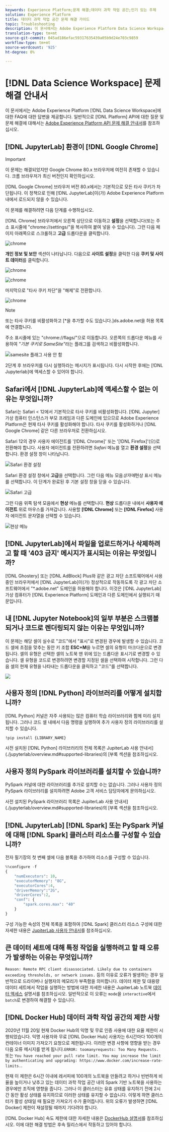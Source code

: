 ```yaml
---
keywords: Experience Platform;문제 해결;데이터 과학 작업 공간;인기 있는 주제
solution: Experience Platform
title: 데이터 과학 작업 공간 문제 해결 가이드
topic: Troubleshooting
description: 이 문서에서는 Adobe Experience Platform Data Science Workspace에 대한 질문과 답변을 제공합니다.
translation-type: tm+mt
source-git-commit: 045ad186efac59317635439a05b9d24e703c9859
workflow-type: tm+mt
source-wordcount: '925'
ht-degree: 0%

---
```



# [!DNL Data Science Workspace] 문제 해결 안내서

이 문서에서는 Adobe Experience Platform [!DNL Data Science Workspace]에 대한 FAQ에 대한 답변을 제공합니다. 일반적으로 [!DNL Platform] API에 대한 질문 및 문제 해결에 대해서는 [Adobe Experience Platform API 문제 해결 안내서](../landing/troubleshooting.md)를 참조하십시오.

## [!DNL JupyterLab] 환경이  [!DNL Google Chrome]

>[!IMPORTANT]
>
>이 문제는 해결되었지만 Google Chrome 80.x 브라우저에 여전히 존재할 수 있습니다. 크롬 브라우저가 최신 버전인지 확인하십시오.

[!DNL Google Chrome] 브라우저 버전 80.x에서는 기본적으로 모든 타사 쿠키가 차단됩니다. 이 정책으로 인해 [!DNL JupyterLab]이(가) Adobe Experience Platform 내에서 로드되지 않을 수 있습니다.

이 문제를 해결하려면 다음 단계를 수행하십시오.

[!DNL Chrome] 브라우저에서 오른쪽 상단으로 이동하고 **설정**&#x200B;을 선택합니다(또는 주소 표시줄에 &quot;chrome://settings/&quot;을 복사하여 붙여 넣을 수 있습니다). 그런 다음 페이지 아래쪽으로 스크롤하고 **고급** 드롭다운을 클릭합니다.

![chrome](./images/faq/chrome-advanced.png)

**개인 정보 및 보안** 섹션이 나타납니다. 다음으로 **사이트 설정**&#x200B;을 클릭한 다음 **쿠키 및 사이트 데이터**&#x200B;를 클릭합니다.

![chrome](./images/faq/privacy-security.png)

![chrome](./images/faq/cookies.png)

마지막으로 &quot;타사 쿠키 차단&quot;을 &quot;해제&quot;로 전환합니다.

![chrome](./images/faq/toggle-off.png)

>[!NOTE]
>
>또는 타사 쿠키를 비활성화하고 [*을 추가할 수도 있습니다.]ds.adobe.net을 허용 목록에 연결합니다.

주소 표시줄에 있는 &quot;chrome://flags/&quot;으로 이동합니다. 오른쪽의 드롭다운 메뉴를 사용하여 *&quot;기본 쿠키로 SameSite&quot;*&#x200B;라는 플래그를 검색하고 비활성화합니다.

![samesite 플래그 사용 안 함](./images/faq/samesite-flag.png)

2단계 후 브라우저를 다시 실행하라는 메시지가 표시됩니다. 다시 시작한 후에는 [!DNL Jupyterlab]에 액세스할 수 있어야 합니다.

## Safari에서 [!DNL JupyterLab]에 액세스할 수 없는 이유는 무엇입니까?

Safari는 Safari &lt; 12에서 기본적으로 타사 쿠키를 비활성화합니다. [!DNL Jupyter] 가상 컴퓨터 인스턴스가 부모 프레임과 다른 도메인에 있으므로 Adobe Experience Platform은 현재 타사 쿠키를 활성화해야 합니다. 타사 쿠키를 활성화하거나 [!DNL Google Chrome] 같은 다른 브라우저로 전환하십시오.

Safari 12의 경우 사용자 에이전트를 &#39;[!DNL Chrome]&#39; 또는 &#39;[!DNL Firefox]&#39;(으)로 전환해야 합니다. 사용자 에이전트를 전환하려면 *Safari* 메뉴를 열고 **환경 설정**&#x200B;을 선택합니다. 환경 설정 창이 나타납니다.

![Safari 환경 설정](./images/faq/preferences.png)

Safari 환경 설정 창에서 **고급**&#x200B;을 선택합니다. 그런 다음 메뉴 모음&#x200B;*상자에*&#x200B;현상 표시 메뉴를 선택합니다. 이 단계가 완료된 후 기본 설정 창을 닫을 수 있습니다.

![Safari 고급](./images/faq/advanced.png)

그런 다음 위쪽 탐색 모음에서 **현상** 메뉴를 선택합니다. **현상** 드롭다운 내에서 **사용자 에이전트** 위로 마우스를 가져갑니다. 사용할 **[!DNL Chrome]** 또는 **[!DNL Firefox]** 사용자 에이전트 문자열을 선택할 수 있습니다.

![현상 메뉴](./images/faq/user-agent.png)

## [!DNL JupyterLab]에서 파일을 업로드하거나 삭제하려고 할 때 &#39;403 금지&#39; 메시지가 표시되는 이유는 무엇입니까?

[!DNL Ghostery] 또는 [!DNL AdBlock] Plus와 같은 광고 차단 소프트웨어에서 사용 중인 브라우저에서 [!DNL JupyterLab]이(가) 정상적으로 작동하도록 각 광고 차단 소프트웨어에서 &quot;\*.adobe.net&quot; 도메인을 허용해야 합니다. 이것은 [!DNL JupyterLab] 가상 컴퓨터가 [!DNL Experience Platform] 도메인과 다른 도메인에서 실행되기 때문입니다.

## 내 [!DNL Jupyter Notebook]의 일부 부분은 스크램블되거나 코드로 렌더링되지 않는 이유는 무엇입니까?

이 문제는 해당 셀이 실수로 &quot;코드&quot;에서 &quot;표시&quot;로 변경된 경우에 발생할 수 있습니다. 코드 셀에 초점을 맞추는 동안 키 조합 **ESC+M**&#x200B;을 누르면 셀의 유형이 마크다운으로 변경됩니다. 셀의 유형은 선택한 셀의 노트북 맨 위에 있는 드롭다운 표시기로 변경할 수 있습니다. 셀 유형을 코드로 변경하려면 변경할 지정된 셀을 선택하여 시작합니다. 그런 다음 셀의 현재 유형을 나타내는 드롭다운을 클릭하고 &quot;코드&quot;를 선택합니다.

![](./images/faq/code_type.png)

## 사용자 정의 [!DNL Python] 라이브러리를 어떻게 설치합니까?

[!DNL Python] 커널은 자주 사용되는 많은 컴퓨터 학습 라이브러리와 함께 미리 설치됩니다. 그러나 코드 셀 내에서 다음 명령을 실행하여 추가 사용자 정의 라이브러리를 설치할 수 있습니다.

```shell
!pip install {LIBRARY_NAME}
```

사전 설치된 [!DNL Python] 라이브러리의 전체 목록은 JupiterLab 사용 안내서](./jupyterlab/overview.md#supported-libraries)의 [부록 섹션을 참조하십시오.

## 사용자 정의 PySpark 라이브러리를 설치할 수 있습니까?

PySpark 커널에 대한 라이브러리를 추가로 설치할 수는 없습니다. 그러나 사용자 정의 PySpark 라이브러리를 설치하려면 Adobe 고객 서비스 담당자에게 문의하십시오.

사전 설치된 PySpark 라이브러리 목록은 JupiterLab 사용 안내서](./jupyterlab/overview.md#supported-libraries)의 [부록 섹션을 참조하십시오.

## [!DNL JupyterLab] [!DNL Spark] 또는 PySpark 커널에 대해 [!DNL Spark] 클러스터 리소스를 구성할 수 있습니까?

전자 필기장의 첫 번째 셀에 다음 블록을 추가하여 리소스를 구성할 수 있습니다.

```python
%%configure -f 
{
    "numExecutors": 10,
    "executorMemory": "8G",
    "executorCores":4,
    "driverMemory":"2G",
    "driverCores":2,
    "conf": {
        "spark.cores.max": "40"
    }
}
```

구성 가능한 속성의 전체 목록을 포함하여 [!DNL Spark] 클러스터 리소스 구성에 대한 자세한 내용은 [JupiterLab 사용자 안내서](./jupyterlab/overview.md#kernels)를 참조하십시오.

## 큰 데이터 세트에 대해 특정 작업을 실행하려고 할 때 오류가 발생하는 이유는 무엇입니까?

`Reason: Remote RPC client disassociated. Likely due to containers exceeding thresholds, or network issues.` 등의 이유로 오류가 발생하는 경우 일반적으로 드라이버나 실행자의 메모리가 부족함을 의미합니다. 데이터 제한 및 대용량 데이터 세트에서 작업을 실행하는 방법에 대한 자세한 내용은 JupiterLab 노트북 [데이터 액세스](./jupyterlab/access-notebook-data.md) 설명서를 참조하십시오. 일반적으로 이 오류는 `mode`을 `interactive`에서 `batch`로 변경하여 해결할 수 있습니다.

## [!DNL Docker Hub] 데이터 과학 작업 공간의 제한 사항

2020년 11월 20일 현재 Docker Hub의 익명 및 무료 인증 사용에 대한 요율 제한이 시행되었습니다. 익명 사용자와 무료 [!DNL Docker Hub] 사용자는 6시간마다 100개의 컨테이너 이미지 가져오기 요청으로 제한됩니다. 이러한 변경 사항에 영향을 받는 경우 다음 오류 메시지를 받게 됩니다.`ERROR: toomanyrequests: Too Many Requests.` 또는 `You have reached your pull rate limit. You may increase the limit by authenticating and upgrading: https://www.docker.com/increase-rate-limits.`.

현재 이 제한은 6시간 이내에 레서피에 100개의 노트북을 만들려고 하거나 빈번하게 비율을 높이거나 낮추고 있는 데이터 과학 작업 공간 내의 Spark 기반 노트북을 사용하는 경우에만 조직에 영향을 줍니다. 그러나 이 클러스터는 유휴 상태를 유지하기 전에 2시간 동안 활성 상태를 유지하므로 이러한 상태를 유지할 수 없습니다. 이렇게 하면 클러스터가 활성 상태일 때 필요한 가져오기 수가 줄어듭니다. 위의 오류가 발생하면 [!DNL Docker] 제한이 재설정될 때까지 기다려야 합니다.

[!DNL Docker Hub] 속도 제한에 대한 자세한 내용은 [DockerHub 설명서](https://www.docker.com/increase-rate-limits)를 참조하십시오. 이에 대한 해결 방법은 후속 릴리스에서 작동하고 있어야 합니다.